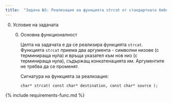 ```yaml
---
title:  "Задача №5: Реализация на функцията strcat от стандартната библиотека"
---
```

0. Условие на задачата

   0. Основна функционалност

      Целта на задачата е да се реализира функцията `strcat`. Функцията `strcat` приема два аргумента - символни низове (с терминираща нула) и връща указател към нов низ (с терминираща нула), съдържащ конкатенацията им. Аргументите не трябва да се променят.

      Сигнатура на функцията за реализация:
      ```
      char* strcat( const char* destination, const char* source );
      ```

{% include requirements-func.md %}
